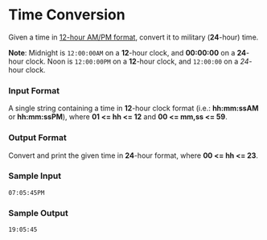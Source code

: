# Time Conversion

Given a time in [12-hour AM/PM format](https://en.wikipedia.org/wiki/12-hour_clock), convert it to military (**24**-hour) time.

**Note**: Midnight is `12:00:00AM` on a **12**-hour clock, and **00:00:00** on a **24**-hour clock. Noon is `12:00:00PM` on a **12**-hour clock, and `12:00:00` on a *24*-hour clock.

### Input Format

A single string containing a time in **12**-hour clock format (i.e.: **hh:mm:ssAM** or **hh:mm:ssPM**), where **01 <= hh <= 12** and **00 <= mm,ss <= 59**.

### Output Format

Convert and print the given time in **24**-hour format, where **00 <= hh <= 23**.

### Sample Input

	07:05:45PM

### Sample Output

	19:05:45
